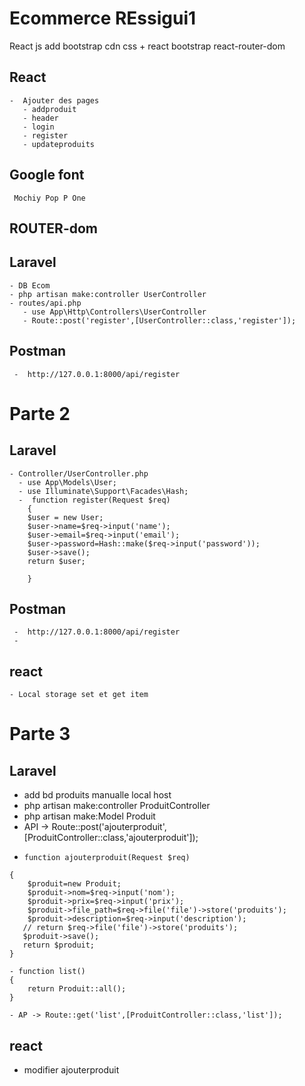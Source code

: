 # Ecommerce REssigui1
React js
add bootstrap cdn css + react bootstrap
react-router-dom
  ##  React 
    -  Ajouter des pages
       - addproduit
       - header
       - login
       - register
       - updateproduits
 ##  Google font
     Mochiy Pop P One
 ##  ROUTER-dom
 ##  Laravel
    - DB Ecom
    - php artisan make:controller UserController 
    - routes/api.php
       - use App\Http\Controllers\UserController
       - Route::post('register',[UserController::class,'register']);
##    Postman
     -  http://127.0.0.1:8000/api/register
# Parte 2
 ##  Laravel 
    - Controller/UserController.php
      - use App\Models\User;
      - use Illuminate\Support\Facades\Hash;
      -  function register(Request $req)
        {
        $user = new User;
        $user->name=$req->input('name');
        $user->email=$req->input('email');
        $user->password=Hash::make($req->input('password'));
        $user->save();
        return $user;

        }
 ##    Postman
     -  http://127.0.0.1:8000/api/register
     -  
 ## react 
    - Local storage set et get item 
# Parte 3 
 ## Laravel
   - add bd produits manualle local host
   - php artisan make:controller ProduitController
   - php artisan make:Model Produit
   - API -> Route::post('ajouterproduit',[ProduitController::class,'ajouterproduit']);
   -     function ajouterproduit(Request $req)
    {
        $produit=new Produit;
        $produit->nom=$req->input('nom');
        $produit->prix=$req->input('prix');
        $produit->file_path=$req->file('file')->store('produits');
        $produit->description=$req->input('description');
       // return $req->file('file')->store('produits');
       $produit->save();
       return $produit;
    }

    - function list()
    {
        return Produit::all();
    }

    - AP -> Route::get('list',[ProduitController::class,'list']);
## react 
 - modifier ajouterproduit
